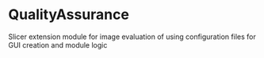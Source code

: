 QualityAssurance
================

Slicer extension module for image evaluation of using configuration files for GUI creation and module logic